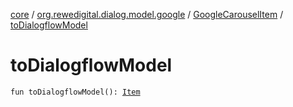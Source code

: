 [core](../../index.md) / [org.rewedigital.dialog.model.google](../index.md) / [GoogleCarouselItem](index.md) / [toDialogflowModel](./to-dialogflow-model.md)

# toDialogflowModel

`fun toDialogflowModel(): `[`Item`](../../org.rewedigital.dialog.model.dialogflow/-item/index.md)